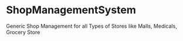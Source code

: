 # ShopManagementSystem
Generic Shop Management for all Types of Stores like Malls, Medicals, Grocery Store 
